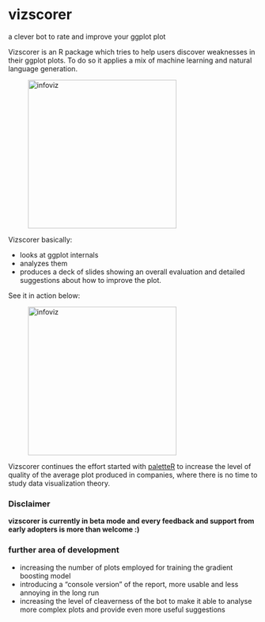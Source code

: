 # vizscorer
a clever bot to rate and improve your ggplot plot

Vizscorer is an R package which tries to help users discover weaknesses in their ggplot plots. To do so it applies a mix of machine learning and natural language generation.

<a href="http://www.andreacirillo.com/images/vizscorer_viz.001.png" ><figure class= "post_image" >
<img src="http://www.andreacirillo.com/images/vizscorer_viz.001.png"  alt="infoviz" style="width: 300px;"/>
</figure></a>

Vizscorer basically:

- looks at ggplot internals 
- analyzes them
- produces a deck of slides showing an overall evaluation and detailed suggestions about how to improve the plot.

See it in action below:

<a href="http://www.andreacirillo.com/images/vizscorer_demo.gif" ><figure class= "post_image" >
<img src="http://www.andreacirillo.com/images/vizscorer_demo.gif"  alt="infoviz" style="width: 300px;"/>
</figure></a>

Vizscorer continues the effort started with [paletteR](https://github.com/AndreaCirilloAC/paletter) to increase the level of quality of the average plot produced in companies, where there is no time to study data visualization theory.

### Disclaimer

**vizscorer is currently in beta mode and every feedback and support from early adopters is more than welcome :)**

### further area of development

- increasing the number of plots employed for training the gradient boosting model
- introducing a “console version” of the report, more usable and less annoying in the long run
- increasing the level of cleaverness of the bot to make it able to analyse more complex plots and provide even more useful suggestions